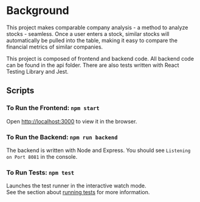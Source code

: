 # Background

This project makes comparable company analysis - a method to analyze stocks - seamless. Once a user enters a stock, similar stocks will automatically be pulled into the table, making it easy to compare the financial metrics of similar companies.

This project is composed of frontend and backend code. All backend code can be found in the api folder. There are also tests written with React Testing Library and Jest.

## Scripts

### To Run the Frontend: `npm start`

Open [http://localhost:3000](http://localhost:3000) to view it in the browser.

### To Run the Backend: `npm run backend`

The backend is written with Node and Express. You should see `Listening on Port 8081` in the console.

### To Run Tests: `npm test`

Launches the test runner in the interactive watch mode.\
See the section about [running tests](https://facebook.github.io/create-react-app/docs/running-tests) for more information.
